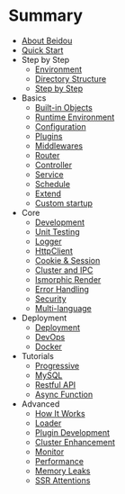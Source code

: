 # Summary

* [About Beidou](README.md)
* [Quick Start](en/quick-start/quick-start.md)
* Step by Step
   * [Environment](en/quick-start/prepare-environment.md)  
   * [Directory Structure](en/quick-start/directory-struct.md)  
   * [Step by Step](en/quick-start/step-by-step.md)
* Basics
   * [Built-in Objects](en/basic/objects.md)
   * [Runtime Environment](en/basic/env.md)
   * [Configuration](en/basic/config.md)
   * [Plugins](en/basic/plugins.md)
   * [Middlewares](en/basic/middleware.md)
   * [Router](en/basic/router.md)
   * [Controller](en/basic/controller.md)
   * [Service](en/basic/service.md)
   * [Schedule](en/basic/schedule.md)
   * [Extend](en/basic/extend.md)
   * [Custom startup](en/basic/app-start.md)
* Core
   * [Development](en/core/development.md)
   * [Unit Testing](en/core/unittest.md)
   * [Logger](en/core/logger.md)
   * [HttpClient](en/core/http-client.md)
   * [Cookie & Session](en/core/cookie-and-session.md)
   * [Cluster and IPC](en/core/cluster-and-ipc.md)
   * [Ismorphic Render](en/core/isomorphic-render.md)
   * [Error Handling](en/core/error-handling.md)
   * [Security](en/core/security.md)
   * [Multi-language](en/core/i18n.md)
* Deployment
    * [Deployment](en/deployment/deployment.md)
    * [DevOps](en/deployment/devops.md)
    * [Docker](en/deployment/docker.md)
* Tutorials
    * [Progressive](en/tutorials/progressive.md)
    * [MySQL](en/tutorials/mysql.md)
    * [Restful API](en/tutorials/restful.md)
    * [Async Function](en/tutorials/async-function.md)
* Advanced
    * [How It Works](en/advanced/architecture.md)
    * [Loader](en/advanced/loader.md)
    * [Plugin Development](en/advanced/plugin.md)
    * [Cluster Enhancement](en/advanced/cluster-enhancement.md)
    * [Monitor](en/advanced/monitor.md)
    * [Performance](en/advanced/performance.md)  
    * [Memory Leaks](en/advanced/oom.md)
    * [SSR Attentions](en/advanced/attentions.md)
